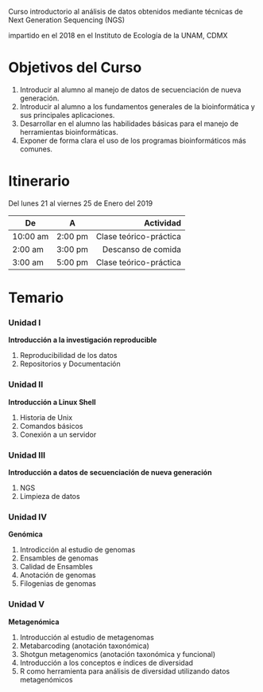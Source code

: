 Curso introductorio al análisis de datos obtenidos mediante técnicas de Next Generation Sequencing (NGS)

impartido en el 2018 en el Instituto de Ecología de la UNAM, CDMX

# Objetivos del Curso

1. Introducir al alumno al manejo de datos de secuenciación de nueva generación.
2. Introducir al alumno a los fundamentos generales de la bioinformática y sus principales aplicaciones.
3. Desarrollar en el alumno las habilidades básicas para el manejo de herramientas bioinformáticas.
4. Exponer de forma clara el uso de los programas bioinformáticos más comunes.

# Itinerario

Del lunes 21 al viernes 25 de Enero del 2019

| De        | A           |       Actividad         |
| --------- |:-----------:| -----------------------:|
| 10:00 am  | 2:00 pm     | Clase teórico-práctica  |
|  2:00 am  | 3:00 pm     | Descanso de comida      |
|  3:00 am  | 5:00 pm     | Clase teórico-práctica  |


# Temario

### Unidad I
__Introducción a la investigación reproducible__
1. Reproducibilidad de los datos
2. Repositorios y Documentación

### Unidad II
__Introducción a Linux Shell__
1. Historia de Unix
2. Comandos básicos
3. Conexión a un servidor

### Unidad III
__Introducción a datos de secuenciación de nueva generación__
1. NGS
2. Limpieza de datos

### Unidad IV
__Genómica__
1. Introdicción al estudio de genomas
2. Ensambles de genomas
3. Calidad de Ensambles
4. Anotación de genomas
5. Filogenias de genomas

### Unidad V
__Metagenómica__
1. Introducción al estudio de metagenomas
2. Metabarcoding (anotación taxonómica)
3. Shotgun metagenomics (anotación taxonómica y funcional)
4. Introducción a los conceptos e índices de diversidad
5. R como herramienta para análisis de diversidad utilizando datos metagenómicos

